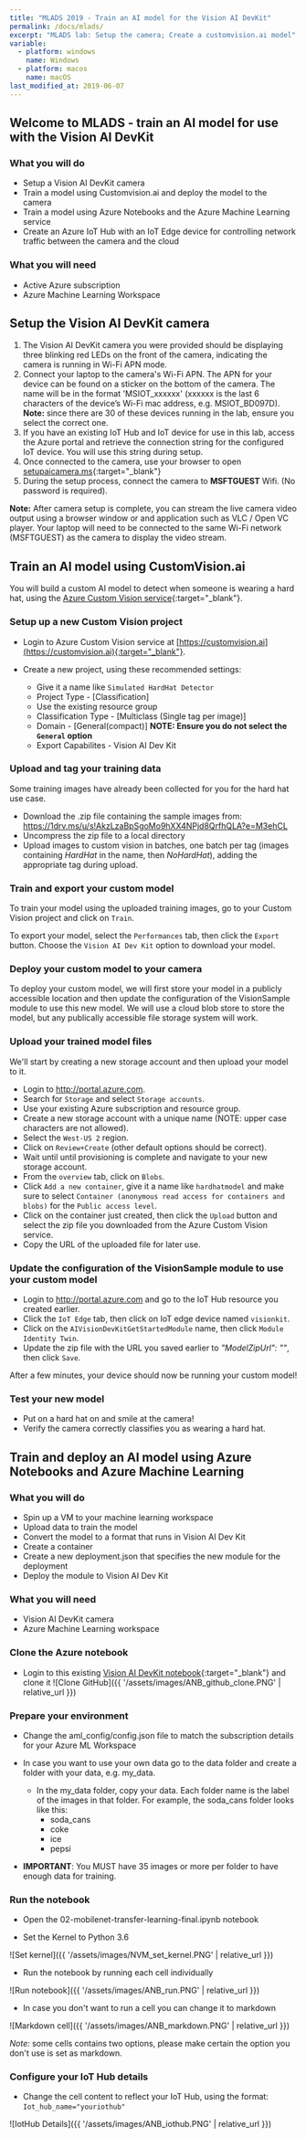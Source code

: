 ```yaml
---
title: "MLADS 2019 - Train an AI model for the Vision AI DevKit"
permalink: /docs/mlads/
excerpt: "MLADS lab: Setup the camera; Create a customvision.ai model"
variable:
  - platform: windows
    name: Windows
  - platform: macos
    name: macOS
last_modified_at: 2019-06-07
---
```


## Welcome to MLADS - train an AI model for use with the Vision AI DevKit

### What you will do

- Setup a Vision AI DevKit camera
- Train a model using Customvision.ai and deploy the model to the camera
- Train a model using Azure Notebooks and the Azure Machine Learning service
- Create an Azure IoT Hub with an IoT Edge device for controlling network traffic between the camera and the cloud

### What you will need

- Active Azure subscription
- Azure Machine Learning Workspace

## Setup the Vision AI DevKit camera

1. The Vision AI DevKit camera you were provided should be displaying three blinking red LEDs on the front of the camera, indicating the camera is running in Wi-Fi APN mode.
2. Connect your laptop to the camera's Wi-Fi APN. The APN for your device can be found on a sticker on the bottom of the camera. The name will be in the format 'MSIOT_xxxxxx' (xxxxxx is the last 6 characters of the device’s Wi-Fi mac address, e.g. MSIOT_BD097D). **Note:** since there are 30 of these devices running in the lab, ensure you select the correct one.
3. If you have an existing IoT Hub and IoT device for use in this lab, access the Azure portal and retrieve the  connection string for the configured IoT device. You will use this string during setup.
4. Once connected to the camera, use your browser to open [setupaicamera.ms](https://setupaicamera.ms){:target="_blank"}
5. During the setup process, connect the camera to **MSFTGUEST** Wifi. (No password is required).

**Note:** After camera setup is complete, you can stream the live camera video output using a browser window or and application such as VLC / Open VC player. Your laptop will need to be connected to the same Wi-Fi network (MSFTGUEST) as the camera to display the video stream.

## Train an AI model using CustomVision.ai

You will build a custom AI model to detect when someone is wearing a hard hat, using the [Azure Custom Vision service](https://customvision.ai){:target="_blank"}.

### Setup up a new Custom Vision project

- Login to Azure Custom Vision service at [https://customvision.ai](https://customvision.ai){:target="_blank"}.

- Create a new project, using these recommended settings:
  - Give it a name like `Simulated HardHat Detector`
  - Project Type - [Classification]
  - Use the existing resource group
  - Classification Type - [Multiclass (Single tag per image)]
  - Domain - [General(compact)] **NOTE: Ensure you do not select the `General` option**
  - Export Capabilites - Vision AI Dev Kit

### Upload and tag your training data
Some training images have already been collected for you for the hard hat use case.

- Download the .zip file containing the sample images from: <a href="https://1drv.ms/u/s!AkzLzaBpSgoMo9hXX4NPjd8QrfhQLA?e=M3ehCL" target="blank">https://1drv.ms/u/s!AkzLzaBpSgoMo9hXX4NPjd8QrfhQLA?e=M3ehCL</a>
- Uncompress the zip file to a local directory
- Upload images to custom vision in batches, one batch per tag (images containing *HardHat* in the name, then *NoHardHat*), adding the appropriate tag during upload.

### Train and export your custom model

To train your model using the uploaded training images, go to your Custom Vision project and click on `Train`.

To export your model, select the `Performances` tab, then click the `Export` button. Choose the `Vision AI Dev Kit` option to download your model.

### Deploy your custom model to your camera

To deploy your custom model, we will first store your model in a publicly accessible location and then update the configuration of the VisionSample module to use this new model. We will use a cloud blob store to store the model, but any publically accessible file storage system will work.

### Upload your trained model files

We'll start by creating a new storage account and then upload your model to it.

- Login to <a href="http://portal.azure.com" target="blank">http://portal.azure.com</a>.
- Search for `Storage` and select `Storage accounts`.
- Use your existing Azure subscription and resource group.
- Create a new storage account with a unique name (NOTE: upper case characters are not allowed).
- Select the `West-US 2` region.
- Click on `Review+Create` (other default options should be correct).
- Wait until until provisioning is complete and navigate to your new storage account.
- From the `overview` tab, click on `Blobs`.
- Click `Add a new container`, give it a name like `hardhatmodel` and make sure to select `Container (anonymous read access for containers and blobs)` for the `Public access level`.
- Click on the container just created, then click  the `Upload` button and select the zip file you downloaded from the Azure Custom Vision service.
- Copy the URL of the uploaded file for later use.

### Update the configuration of the VisionSample module to use your custom model

- Login to <a href="http://portal.azure.com" target="blank">http://portal.azure.com</a> and go to the IoT Hub resource you created earlier.
- Click the `IoT Edge` tab, then click on IoT edge  device named `visionkit`.
- Click on the `AIVisionDevKitGetStartedModule`  name, then click `Module Identity Twin`.
- Update the zip file with the URL you saved earlier to *"ModelZipUrl": ""*, then click `Save`.

After a few minutes, your device should now be running your custom model!

### Test your new model

- Put on a hard hat on and smile at the camera!
- Verify the camera correctly classifies you as wearing a hard hat.

## Train and deploy an AI model using Azure Notebooks and Azure Machine Learning

### What you will do

- Spin up a VM to your machine learning workspace
- Upload data to train the model
- Convert the model to a format that runs in Vision AI Dev Kit
- Create a container
- Create a new deployment.json that specifies the new module for the deployment
- Deploy the module to Vision AI Dev Kit

### What you will need

- Vision AI DevKit camera
- Azure Machine Learning workspace

### Clone the Azure notebook

- Login to this existing [Vision AI DevKit notebook](https://notebooks.azure.com/tedway/projects/vision-ai-dev-kit ){:target="_blank"} and clone it
   ![Clone GitHub]({{ '/assets/images/ANB_github_clone.PNG' | relative_url }})

### Prepare your environment

- Change the aml_config/config.json file to match the subscription details for your Azure ML Workspace
- In case you want to use your own data go to the data folder and create a folder with your data, e.g. my_data.
  - In the my_data folder, copy your data. Each folder name is the label of the images in that folder.  For example, the soda_cans folder looks like this:  
    - soda_cans
    - coke
    - ice
    - pepsi

- **IMPORTANT**: You MUST have 35 images or more per folder to have enough data for training.

### Run the notebook

- Open the 02-mobilenet-transfer-learning-final.ipynb notebook 

- Set the Kernel to Python 3.6

![Set kernel]({{ '/assets/images/NVM_set_kernel.PNG' | relative_url }})

- Run the notebook by running each cell individually

![Run notebook]({{ '/assets/images/ANB_run.PNG' | relative_url }})

- In case you don't want to run a cell you can change it to markdown

![Markdown cell]({{ '/assets/images/ANB_markdown.PNG' | relative_url }})

*Note:* some cells contains two options, please make certain the option you don't use is set as markdown.

### Configure your IoT Hub details

- Change the cell content to reflect your IoT Hub, using the format: `Iot_hub_name="youriothub"`

![IotHub Details]({{ '/assets/images/ANB_iothub.PNG' | relative_url }})
